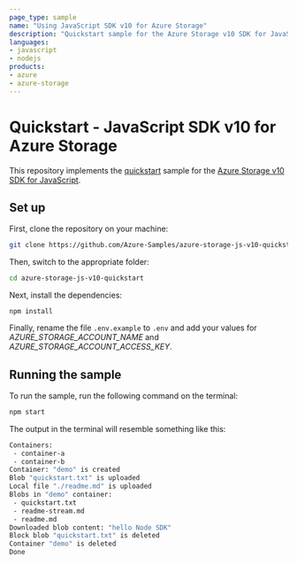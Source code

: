 ```yaml
---
page_type: sample
name: "Using JavaScript SDK v10 for Azure Storage"
description: "Quickstart sample for the Azure Storage v10 SDK for JavaScript."
languages:
- javascript
- nodejs
products:
- azure
- azure-storage
---
```


# Quickstart - JavaScript SDK v10 for Azure Storage

This repository implements the [quickstart](http://docs.microsoft.com/azure/storage/blobs/storage-quickstart-blobs-nodejs-v10) sample for the [Azure Storage v10 SDK for JavaScript](https://github.com/Azure/azure-storage-js).

## Set up
First, clone the repository on your machine:

```bash
git clone https://github.com/Azure-Samples/azure-storage-js-v10-quickstart.git
```

Then, switch to the appropriate folder:

```bash
cd azure-storage-js-v10-quickstart
```

Next, install the dependencies:

    npm install

Finally, rename the file `.env.example` to `.env` and add your values for *AZURE_STORAGE_ACCOUNT_NAME* and *AZURE_STORAGE_ACCOUNT_ACCESS_KEY*.


## Running the sample

To run the sample, run the following command on the terminal:

```bash
npm start
```

The output in the terminal will resemble something like this:

```bash
Containers:
 - container-a
 - container-b
Container: "demo" is created
Blob "quickstart.txt" is uploaded
Local file "./readme.md" is uploaded
Blobs in "demo" container:
 - quickstart.txt
 - readme-stream.md
 - readme.md
Downloaded blob content: "hello Node SDK"
Block blob "quickstart.txt" is deleted
Container "demo" is deleted
Done
```

